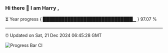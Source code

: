 ### Hi there 👋 I am Harry , 

⏳ Year progress { █████████████████████████████▁ } 97.07 %

---

⏰ Updated on Sat, 21 Dec 2024 06:45:28 GMT

![Progress Bar CI](https://github.com/duykhang68/duykhang68/workflows/Progress%20Bar%20CI/badge.svg)
